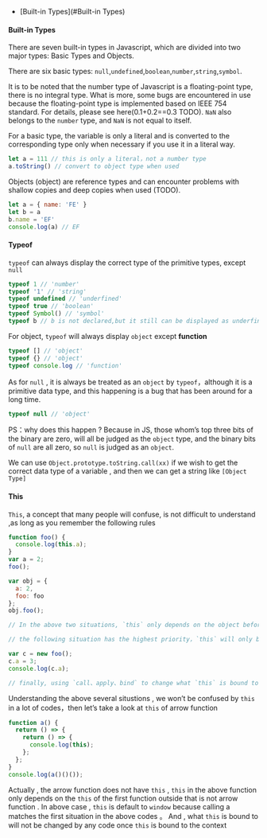 - [Built-in Types](#Built-in Types)

#### Built-in Types
There are seven built-in types in Javascript, which are divided into two major types: Basic Types and Objects.

There are six basic types: `null`,`undefined`,`boolean`,`number`,`string`,`symbol`.

It is to be noted that the number type of Javascript is a floating-point type, there is no integral type. What is more, some bugs are encountered in use because the floating-point type is implemented based on IEEE 754 standard. For details, please see here(0.1+0.2==0.3 TODO). `NaN` also belongs to the `number` type, and `NaN` is not equal to itself.

For a basic type, the variable is only a literal and is converted to the corresponding type only when necessary if you use it in a literal way.

```js
let a = 111 // this is only a literal，not a number type
a.toString() // convert to object type when used
```

Objects (object) are reference types and can encounter problems with shallow copies and deep copies when used (TODO).

```js
let a = { name: 'FE' }
let b = a
b.name = 'EF'
console.log(a) // EF
```


#### Typeof

 `typeof` can always display the correct type of the primitive types, except `null` 
```js
typeof 1 // 'number'
typeof '1' // 'string'
typeof undefined // 'underfined'
typeof true // 'boolean'
typeof Symbol() // 'symbol'
typeof b // b is not declared,but it still can be displayed as underfined
```

For object,  `typeof`  will always display  `object`  except **function**
```js
typeof [] // 'object'
typeof {} // 'object'
typeof console.log // 'function'
```

As for `null` , it is always be treated as an  `object`  by `typeof`，although it is a primitive data type, and this  happening is a bug that has been around for a long time.
```js
typeof null // 'object'
```

PS：why does this happen ?  Because in JS, those whom’s top three bits of the binary are zero, will all be judged as the `object` type, and the binary bits of  `null`   are all  zero, so  `null`  is judged as  an `object`.

We can use `Object.prototype.toString.call(xx)`  if we wish to get the correct data type of a variable , and then we can get a string like `[Object Type]`


#### This

`This`, a concept that many people will confuse, is not difficult to understand ,as long as you remember the following rules

```js
function foo() {
  console.log(this.a);
}
var a = 2;
foo();

var obj = {
  a: 2,
  foo: foo
};
obj.foo();

// In the above two situations, `this` only depends on the object before calling the function, and the second case has higher priority than the first case .

// the following situation has the highest priority，`this` will only be bound to c，and there's no way to change what `this` is bound to .

var c = new foo();
c.a = 3;
console.log(c.a);

// finally, using `call、apply、bind` to change what `this` is bound to , is another situation whom's priority is only second to `new`
```

Understanding the above several situstions ,  we won’t be confused by `this`  in a lot of codes，then let’s take a look at `this` of arrow function
```js
function a() {
  return () => {
    return () => {
      console.log(this);
    };
  };
}
console.log(a()()());
```
Actually , the arrow function does not have `this` , `this` in the above function only depends on the `this` of the first function outside that is not arrow function . In above case , `this` is default to `window` because calling a matches the first situation in the above codes 。 And , what `this` is bound to will not be changed by any code once `this` is bound to the context


